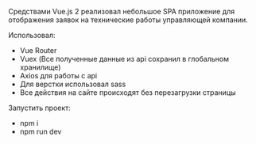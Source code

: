 Средствами Vue.js 2 реализовал небольшое SPA приложение для отображения заявок на технические работы управляющей компании.

Использовал:
- Vue Router
- Vuex (Все полученные данные из api сохранил в глобальном хранилище)
- Axios для работы с api
- Для верстки использовал sass
- Все действия на сайте происходят без перезагрузки страницы

Запустить проект:
- npm i
- npm run dev